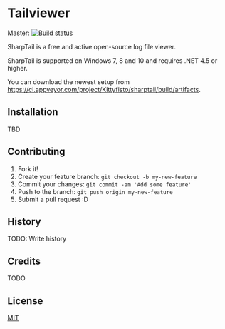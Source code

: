 # Tailviewer

Master: [![Build status](https://ci.appveyor.com/api/projects/status/mripd18s222ue6gm?svg=true)](https://ci.appveyor.com/project/Kittyfisto/sharptail)  

SharpTail is a free and active open-source log file viewer.

SharpTail is supported on Windows 7, 8 and 10 and requires .NET 4.5 or higher.

You can download the newest setup from https://ci.appveyor.com/project/Kittyfisto/sharptail/build/artifacts.

## Installation

TBD

## Contributing

1. Fork it!
2. Create your feature branch: `git checkout -b my-new-feature`
3. Commit your changes: `git commit -am 'Add some feature'`
4. Push to the branch: `git push origin my-new-feature`
5. Submit a pull request :D

## History

TODO: Write history

## Credits

TODO

## License

[MIT](http://opensource.org/licenses/MIT)
